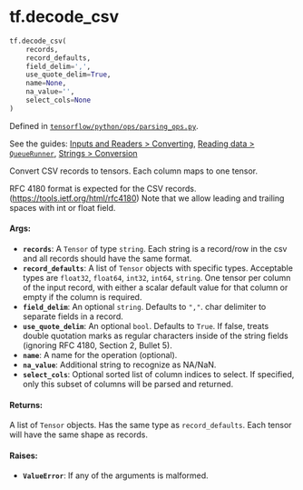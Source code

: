<div itemscope itemtype="http://developers.google.com/ReferenceObject">
<meta itemprop="name" content="tf.decode_csv" />
</div>

# tf.decode_csv

``` python
tf.decode_csv(
    records,
    record_defaults,
    field_delim=',',
    use_quote_delim=True,
    name=None,
    na_value='',
    select_cols=None
)
```



Defined in [`tensorflow/python/ops/parsing_ops.py`](https://www.tensorflow.org/code/tensorflow/python/ops/parsing_ops.py).

See the guides: [Inputs and Readers > Converting](../../../api_guides/python/io_ops.md#Converting), [Reading data > `QueueRunner`](../../../api_guides/python/reading_data.md#_QueueRunner_), [Strings > Conversion](../../../api_guides/python/string_ops.md#Conversion)

Convert CSV records to tensors. Each column maps to one tensor.

RFC 4180 format is expected for the CSV records.
(https://tools.ietf.org/html/rfc4180)
Note that we allow leading and trailing spaces with int or float field.

#### Args:

* <b>`records`</b>: A `Tensor` of type `string`.
    Each string is a record/row in the csv and all records should have
    the same format.
* <b>`record_defaults`</b>: A list of `Tensor` objects with specific types.
    Acceptable types are `float32`, `float64`, `int32`, `int64`, `string`.
    One tensor per column of the input record, with either a
    scalar default value for that column or empty if the column is required.
* <b>`field_delim`</b>: An optional `string`. Defaults to `","`.
    char delimiter to separate fields in a record.
* <b>`use_quote_delim`</b>: An optional `bool`. Defaults to `True`.
    If false, treats double quotation marks as regular
    characters inside of the string fields (ignoring RFC 4180, Section 2,
    Bullet 5).
* <b>`name`</b>: A name for the operation (optional).
* <b>`na_value`</b>: Additional string to recognize as NA/NaN.
* <b>`select_cols`</b>: Optional sorted list of column indices to select. If specified,
    only this subset of columns will be parsed and returned.


#### Returns:

A list of `Tensor` objects. Has the same type as `record_defaults`.
Each tensor will have the same shape as records.


#### Raises:

* <b>`ValueError`</b>: If any of the arguments is malformed.